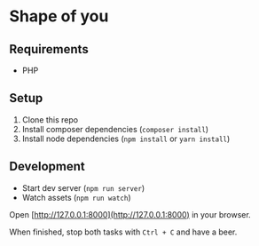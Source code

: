 # Shape of you

## Requirements

* PHP

## Setup

1. Clone this repo
2. Install composer dependencies (`composer install`)
3. Install node dependencies (`npm install` or `yarn install`)

## Development

* Start dev server (`npm run server`)
* Watch assets (`npm run watch`)

Open [http://127.0.0.1:8000](http://127.0.0.1:8000) in your browser.

When finished, stop both tasks with `Ctrl + C` and have a beer.